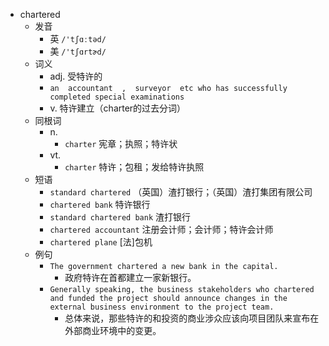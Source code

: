- chartered
  - 发音
    - 英 `/'tʃɑːtəd/`
    - 美 `/'tʃɑrtɚd/`
  - 词义
    - adj. 受特许的
    - `an  accountant  ,  surveyor  etc who has successfully completed special examinations`
    - v. 特许建立（charter的过去分词）
  - 同根词
    - n.
      - `charter` 宪章；执照；特许状
    - vt.
      - `charter` 特许；包租；发给特许执照
  - 短语
    - `standard chartered` （英国）渣打银行；（英国）渣打集团有限公司 
    - `chartered bank` 特许银行 
    - `standard chartered bank` 渣打银行 
    - `chartered accountant` 注册会计师；会计师；特许会计师 
    - `chartered plane` [法]包机 
  - 例句
    - `The government chartered a new bank in the capital.`
      - 政府特许在首都建立一家新银行。
    - `Generally speaking, the business stakeholders who chartered and funded the project should announce changes in the external business environment to the project team.`
      - 总体来说，那些特许的和投资的商业涉众应该向项目团队来宣布在外部商业环境中的变更。

